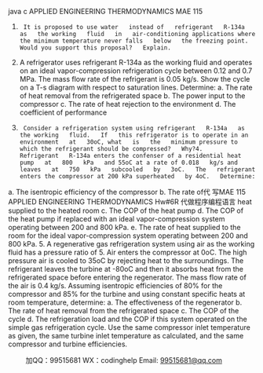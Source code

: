 java c
APPLIED ENGINEERING THERMODYNAMICS 
MAE 115
1.      It is proposed to use water   instead of   refrigerant   R-134a   as   the working   fluid   in   air-conditioning applications where the minimum temperature never falls   below   the freezing point. Would you support this proposal?   Explain.
2.    A refrigerator uses   refrigerant   R-134a as   the working   fluid   and   operates   on   an   ideal vapor-compression refrigeration cycle between 0.12   and   0.7   MPa. The mass flow   rate of the refrigerant is 0.05 kg/s.   Show   the   cycle   on   a   T-s   diagram   with respect to saturation   lines.   Determine: 
a.    The   rate of heat   removal from   the   refrigerated   space
b.    The   power   input   to   the   compressor
c.      The rate of heat   rejection to the   environment
d.      The coefficient of performance
3.      Consider a refrigeration system using refrigerant   R-134a   as the working   fluid.   If   this refrigerator is to operate in an   environment   at   30oC, what   is   the   minimum pressure to which the refrigerant should be compressed?   Why?4.      Refrigerant   R-134a enters the confenser of a residential heat   pump   at   800   kPa   and 55oC at a rate of 0.018   kg/s and   leaves   at   750   kPa   subcooled   by   3oC.   The   refrigerant enters the compressor at 200 kPa superheated   by 4oC.   Determine:
a.    The   isentropic efficiency   of the compressor
b.    The   rate   of代 写MAE 115 APPLIED ENGINEERING THERMODYNAMICS Hw#6R
代做程序编程语言 heat   supplied   to   the   heated   room
c.      The COP of the   heat   pump
d.    The COP of the heat   pump   if   replaced with   an   ideal   vapor-compression   system operating between 200 and   800   kPa.
e.    The rate of heat   supplied   to   the   room for the   ideal   vapor-compression   system operating between 200 and   800   kPa.
5.    A regenerative gas   refrigeration system   using   air as   the working   fluid   has   a
pressure ratio of 5. Air enters the compressor at 0oC. The   high   pressure air   is   cooled to 35oC by rejecting heat   to   the   surroundings.   The   refrigerant   leaves   the   turbine at -80oC and then it absorbs   heat from the   refrigerated space   before entering the regenerator. The mass flow rate   of the air   is   0.4   kg/s. Assuming isentropic efficiencies of 80% for the compressor and 85% for the   turbine and   using constant specific heats at room temperature,   determine: 
a.    The   effectiveness   of the   regenerator
b.    The   rate of heat   removal from   the   refrigerated   space
c.      The COP of the   cycle
d.    The   refrigeration   load and the COP   if this system   operated   on the   simple   gas refrigeration cycle. Use the same   compressor   inlet temperature   as given, the same turbine inlet temperature as calculated, and the   same   compressor and turbine efficiencies. 








         
加QQ：99515681  WX：codinghelp  Email: 99515681@qq.com
